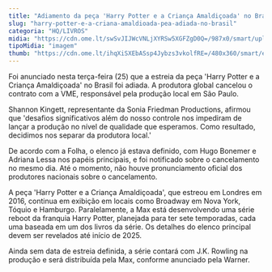 ```yaml
---
title: "Adiamento da peça 'Harry Potter e a Criança Amaldiçoada' no Brasil"
slug: "harry-potter-e-a-criana-amaldioada-pea-adiada-no-brasil"
categoria: "HQ/LIVROS"
midia: "https://cdn.ome.lt/swSvJIJWcVNLjXYRSw5XGFZgD0Q=/987x0/smart/uploads/conteudo/fotos/Design_sem_nome_-_2025-03-25T211521.781.png"
tipoMidia: "imagem"
thumb: "https://cdn.ome.lt/ihqXiSXEbASsp4Jybzs3vkolfRE=/480x360/smart/extras/conteudos/Design_sem_nome_-_2025-03-25T211521.781.png"
---
```


Foi anunciado nesta terça-feira (25) que a estreia da peça 'Harry Potter e a Criança Amaldiçoada' no Brasil foi adiada. A produtora global cancelou o contrato com a VME, responsável pela produção local em São Paulo.

Shannon Kingett, representante da Sonia Friedman Productions, afirmou que 'desafios significativos além do nosso controle nos impediram de lançar a produção no nível de qualidade que esperamos. Como resultado, decidimos nos separar da produtora local.'

De acordo com a Folha, o elenco já estava definido, com Hugo Bonemer e Adriana Lessa nos papéis principais, e foi notificado sobre o cancelamento no mesmo dia. Até o momento, não houve pronunciamento oficial dos produtores nacionais sobre o cancelamento.

A peça 'Harry Potter e a Criança Amaldiçoada', que estreou em Londres em 2016, continua em exibição em locais como Broadway em Nova York, Tóquio e Hamburgo. Paralelamente, a Max está desenvolvendo uma série reboot da franquia Harry Potter, planejada para ter sete temporadas, cada uma baseada em um dos livros da série. Os detalhes do elenco principal devem ser revelados até início de 2025.

Ainda sem data de estreia definida, a série contará com J.K. Rowling na produção e será distribuída pela Max, conforme anunciado pela Warner.